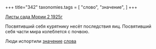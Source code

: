 +++
title="342"
taxonomies.tags = [
 "слово",
 "значение",
]
+++

[Листы сада Мории 2 1925г](/agni/1925)

Посвятивший себя курятнику несёт последствия яиц. Посвятивший себя части мира колеблется с почвою.   

Люди испортили [значение](/tags/значение) [слова](/tags/слово) 